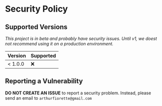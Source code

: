 # Security Policy

## Supported Versions

_This project is in beta and probably have security issues._ _Until v1, we doest not recommend using
it on a production environment._

| Version | Supported |
| ------- | --------- |
| < 1.0.0 | :x:       |

## Reporting a Vulnerability

**DO NOT CREATE AN ISSUE** to report a security problem. Instead, please send an email to
`arthurfiorette@gmail.com`
